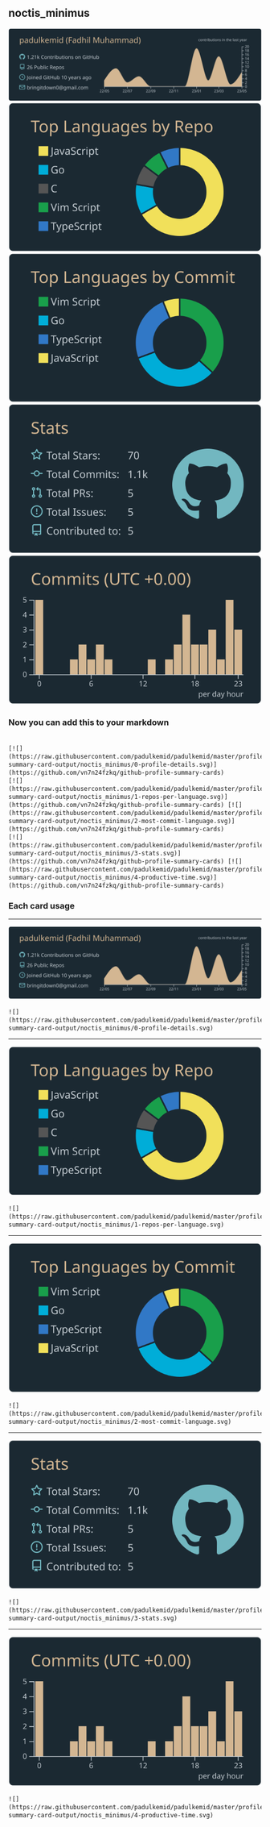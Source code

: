 ## noctis_minimus

[![](./0-profile-details.svg)](https://github.com/vn7n24fzkq/github-profile-summary-cards)
[![](./1-repos-per-language.svg)](https://github.com/vn7n24fzkq/github-profile-summary-cards) [![](./2-most-commit-language.svg)](https://github.com/vn7n24fzkq/github-profile-summary-cards)
[![](./3-stats.svg)](https://github.com/vn7n24fzkq/github-profile-summary-cards) [![](./4-productive-time.svg)](https://github.com/vn7n24fzkq/github-profile-summary-cards)
### Now you can add this to your markdown
```

[![](https://raw.githubusercontent.com/padulkemid/padulkemid/master/profile-summary-card-output/noctis_minimus/0-profile-details.svg)](https://github.com/vn7n24fzkq/github-profile-summary-cards)
[![](https://raw.githubusercontent.com/padulkemid/padulkemid/master/profile-summary-card-output/noctis_minimus/1-repos-per-language.svg)](https://github.com/vn7n24fzkq/github-profile-summary-cards) [![](https://raw.githubusercontent.com/padulkemid/padulkemid/master/profile-summary-card-output/noctis_minimus/2-most-commit-language.svg)](https://github.com/vn7n24fzkq/github-profile-summary-cards)
[![](https://raw.githubusercontent.com/padulkemid/padulkemid/master/profile-summary-card-output/noctis_minimus/3-stats.svg)](https://github.com/vn7n24fzkq/github-profile-summary-cards) [![](https://raw.githubusercontent.com/padulkemid/padulkemid/master/profile-summary-card-output/noctis_minimus/4-productive-time.svg)](https://github.com/vn7n24fzkq/github-profile-summary-cards)

```

### Each card usage
---

![](./0-profile-details.svg)

```
![](https://raw.githubusercontent.com/padulkemid/padulkemid/master/profile-summary-card-output/noctis_minimus/0-profile-details.svg)
```

    

---

![](./1-repos-per-language.svg)

```
![](https://raw.githubusercontent.com/padulkemid/padulkemid/master/profile-summary-card-output/noctis_minimus/1-repos-per-language.svg)
```

    

---

![](./2-most-commit-language.svg)

```
![](https://raw.githubusercontent.com/padulkemid/padulkemid/master/profile-summary-card-output/noctis_minimus/2-most-commit-language.svg)
```

    

---

![](./3-stats.svg)

```
![](https://raw.githubusercontent.com/padulkemid/padulkemid/master/profile-summary-card-output/noctis_minimus/3-stats.svg)
```

    

---

![](./4-productive-time.svg)

```
![](https://raw.githubusercontent.com/padulkemid/padulkemid/master/profile-summary-card-output/noctis_minimus/4-productive-time.svg)
```

    
